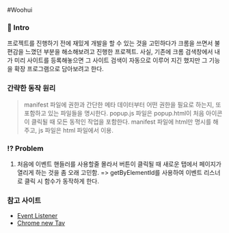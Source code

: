 #Woohui

<h3 text-align:center>🚪 Intro</h3>
프로젝트를 진행하기 전에 재밌게 개발을 할 수 있는 것을 고민하다가 크롬을 쓰면서 불편감을 느꼈던 부분을 해소해보려고 진행한 프로젝트.
사실, 기존에 크롬 검색창에서 내가 미리 사이트를 등록해놓으면 그 사이트 검색이 자동으로 이루어 지긴 했지만 그 기능을 확장 프로그램으로 담아보려고 한다.

### 간략한 동작 원리
> manifest 파일에 권한과 간단한 메타 데이터부터 어떤 권한을 필요로 하는지, 또 포함하고 있는 파일들을 명시한다.
> popup.js 파일은 popup.html이 처음 아이콘이 클릭될 때 모든 동적인 작업을 포함한다. manifest 파일에 html만 명시를 해주고, js 파일은 html 파일에서 이용.

### ⁉️ Problem
1. 처음에 이벤트 핸들러를 사용할줄 몰라서 버튼이 클릭될 때 새로운 탭에서 페이지가 열리게 하는 것을 좀 오래 고민함. => getByElementId를 사용하여 이벤트 리스너로 클릭 시 함수가 동작하게 한다.

### 참고 사이트
- [Event Listener](https://stackoverflow.com/questions/36324333/refused-to-execute-inline-event-handler-because-it-violates-csp-sandbox)
- [Chrome new Tav](https://coderedirect.com/questions/208582/programmatically-open-a-chrome-plugins-options-html-page)